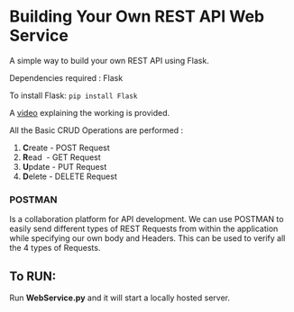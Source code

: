 # Building Your Own REST API Web Service
A simple way to build your own REST API using Flask.

Dependencies required : Flask

To install Flask: `pip install Flask`

A <a href = "https://drive.google.com/file/d/1IBGTtlGpTOmJvWcs6EB1Dgu179qzCML1/view?usp=sharing">video</a> explaining the working is provided.

All the Basic CRUD Operations are performed :
1. <b>C</b>reate&nbsp;- POST Request
2. <b>R</b>ead  &nbsp;- GET Request
3. <b>U</b>pdate&nbsp;- PUT Request
4. <b>D</b>elete&nbsp;- DELETE Request

<h3>POSTMAN</h3>Is a collaboration platform for API development. We can use POSTMAN to easily send different types of REST Requests from within the application while specifying our own body and Headers. This can be used to verify all the 4 types of Requests.

<h2> To RUN:</h2>
Run <b>WebService.py</b> and it will start a locally hosted server.


